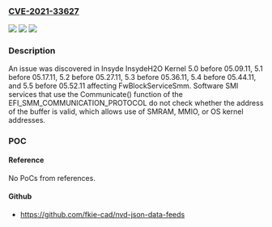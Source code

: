 ### [CVE-2021-33627](https://cve.mitre.org/cgi-bin/cvename.cgi?name=CVE-2021-33627)
![](https://img.shields.io/static/v1?label=Product&message=n%2Fa&color=blue)
![](https://img.shields.io/static/v1?label=Version&message=n%2Fa&color=blue)
![](https://img.shields.io/static/v1?label=Vulnerability&message=n%2Fa&color=brighgreen)

### Description

An issue was discovered in Insyde InsydeH2O Kernel 5.0 before 05.09.11, 5.1 before 05.17.11, 5.2 before 05.27.11, 5.3 before 05.36.11, 5.4 before 05.44.11, and 5.5 before 05.52.11 affecting FwBlockServiceSmm. Software SMI services that use the Communicate() function of the EFI_SMM_COMMUNICATION_PROTOCOL do not check whether the address of the buffer is valid, which allows use of SMRAM, MMIO, or OS kernel addresses.

### POC

#### Reference
No PoCs from references.

#### Github
- https://github.com/fkie-cad/nvd-json-data-feeds

